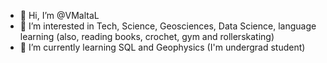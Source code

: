 - 👋 Hi, I’m @VMaltaL
- 👀 I’m interested in Tech, Science, Geosciences, Data Science, language learning
     (also, reading books, crochet, gym and rollerskating)
- 🌱 I’m currently learning SQL and Geophysics (I'm undergrad student)

<!---
VMaltaL/VMaltaL is a ✨ special ✨ repository because its `README.md` (this file) appears on your GitHub profile.
You can click the Preview link to take a look at your changes.
--->
